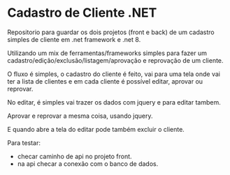 # Cadastro de Cliente .NET
Repositorio para guardar os dois projetos (front e back) de um cadastro simples de cliente em .net framework e .net 8.

Utilizando um mix de ferramentas/frameworks simples para fazer um cadastro/edição/exclusão/listagem/aprovação e reprovação de um cliente. 

O fluxo é simples, o cadastro do cliente é feito, vai para uma tela onde vai ter a lista de clientes e em cada cliente é possível editar, aprovar ou reprovar.

No editar, é simples vai trazer os dados com jquery e para editar tambem. 

Aprovar e reprovar a mesma coisa, usando jquery. 

E quando abre a tela do editar pode também excluir o cliente.

Para testar:
 - checar caminho de api no projeto front. 
 - na api checar a conexão com o banco de dados. 
